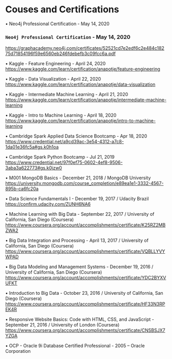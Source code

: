 # Couses and Certifications

•	Neo4j Professional Certification - May 14, 2020<br />
### `Neo4j Professional Certification` - May 14, 2020
https://graphacademy.neo4j.com/certificates/52521cd7e2edf6c2e484c18275d71854196f59e6560eb246fdebefb3c09fcc6a.pdf

•	Kaggle - Feature Engineering - April 24, 2020<br />
https://www.kaggle.com/learn/certification/anapotje/feature-engineering

•	Kaggle - Data Visualization - April 22, 2020<br />
https://www.kaggle.com/learn/certification/anapotje/data-visualization

•	Kaggle - Intermediate Machine Learning - April 21, 2020<br />
https://www.kaggle.com/learn/certification/anapotje/intermediate-machine-learning

•	Kaggle - Intro to Machine Learning - April 18, 2020<br />
https://www.kaggle.com/learn/certification/anapotje/intro-to-machine-learning

•	Cambridge Spark Applied Data Science Bootcamp - Apr 18, 2020<br />
https://www.credential.net/a9cd39ac-3e54-4312-a7c8-1da01e36fc5a#gs.k0h1oa

•	Cambridge Spark Python Bootcamp - Jul 21, 2019<br />
https://www.credential.net/97f0ef75-0602-4ef8-9506-3aba3a622773#gs.k0jzw0

•	M001 MongoDB Basics - December 21, 2018 / MongoDB University<br />
https://university.mongodb.com/course_completion/e89ea1e1-3332-4567-895b-ca6fc20a

•	Data Science Fundamentals I - December 19, 2017 / Udacity Brazil<br />
https://confirm.udacity.com/ZUNH6NA6

•	Machine Learning with Big Data - September 22, 2017 / University of California, San Diego (Coursera)<br />
https://www.coursera.org/account/accomplishments/certificate/K25RZ2MBZWA2

•	Big Data Integration and Processing - April 13, 2017 / University of California, San Diego (Coursera)<br />
https://www.coursera.org/account/accomplishments/certificate/VQBLLYVYWPAD

•	Big Data Modeling and Management Systems - December 19, 2016 / University of California, San Diego (Coursera)<br />
https://www.coursera.org/account/accomplishments/certificate/YDC2BYXVUFKT

•	Introduction to Big Data - October 23, 2016 / University of California, San Diego (Coursera)<br />
https://www.coursera.org/account/accomplishments/certificate/HF33N3RPEK4R

•	Responsive Website Basics: Code with HTML, CSS, and JavaScript - September 21, 2016 / University of London (Coursera)<br />
https://www.coursera.org/account/accomplishments/certificate/CNSBSJX7YZGA

•	OCP - Oracle 9i Database Certified Professional - 2005 – Oracle Corporation<br />

